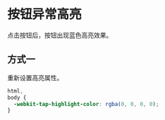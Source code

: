# 按钮异常高亮

点击按钮后，按钮出现蓝色高亮效果。

## 方式一

重新设置高亮属性。

```css
html,
body {
  -webkit-tap-highlight-color: rgba(0, 0, 0, 0);
}
```
